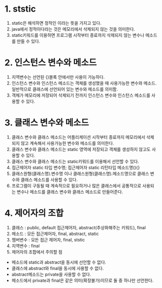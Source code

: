 # 1. ststic
1. static은 해석하면 정적인 이라는 뜻을 가지고 있다.
2. java에서 정적이다라는 것은 메모리에서 삭제되지 않는 것을 의미한다.
3. static키워드를 이용하면 프로그램 시작부터 종료까지 삭제되지 않는 변수나 메소드를 만들 수 있다.

# 2. 인스턴스 변수와 메소드
1. 지역변수는 선언된 {}블록 안에서만 사용이 가능하다.
2. 인스턴스 변수와 인스턴스 메소드는 객체를 생성했을 때 사용가능한 변수와 메소드. 일반적으로 클래스에 선언되어 있는 변수와 메소드를 의미함.
3. 객체가 메모리에 저장되어 삭제되기 전까지 인스턴스 변수와 인스턴스 메소드를 사용할 수 있다.

# 3. 클래스 변수와 메소드
1. 클래스 변수와 클래스 메소드는 어플리케이션 시작부터 종료까지 메모리에서 삭제되지 않고 계속해서 사용가능한 변수와 메소드를 의미한다.
2. 클래스 변수와 클래스 메소드는 static 영역에 저장되고 객체를 생성하지 않고도 사용할 수 있다.
3. 클래스 변수와 클래스 메소드는 static키워드를 이용해서 선언할 수 있다.
4. 접근제어자 static 타입 변수명;
    접근제어자 static 리턴타입 메소드명(){}
5. 클래스원형(클래스명).변수명 이나 클래스원형(클래스명).메소드명으로 클래스 변수와 클래스 메소드를 사용할 수 있다.
6. 프로그램이 구동될 때 계속적으로 필요하거나 많은 클래스에서 공통적으로 사용되는 변수나 메소드를 클래스 변수와 클래스 메소드로 만들어준다.

# 4. 제어자의 조합
1. 클래스 : public, default 접근제어자, abstract(추상화해주는 키워드), final
2. 메소드 : 모든 접근제어자, final, abstract, static
3. 멤버변수 : 모든 접근 제어자, final, ststic
4. 지역변수 : final
5. 제어자의 조합에서 주의할 점
- 메소드에 static과 abstract을 동시에 선언할 수 없다.
- 클래스에 abstract와 final을 동시에 사용할 수 없다.
- abstract메소드는 private을 사용할 수 없다.
- 메소드에서 private과 final은 같은 의미(확장불가)이므로 둘 중 하나만 선언한다.
